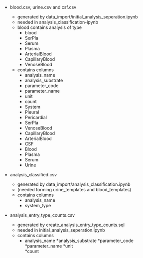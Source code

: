 - blood.csv, urine.csv and csf.csv
    - generated by data_import/initial_analysis_seperation.ipynb
    - needed in analysis_classification-ipynb
    - blood contains analysis of type 
         * blood 
         * SerPla
         * Serum 
         * Plasma 
         * ArterialBlood 
         * CapillaryBlood 
         * VenoseBlood
    - contains columns
        * analysis_name	
        * analysis_substrate
        * parameter_code
        * parameter_name	
        * unit	
        * count	
        * System
        * Pleural	
        * Pericardial	
        * SerPla	
        * VenoseBlood	
        * CapillaryBlood	
        * ArterialBlood	
        * CSF	
        * Blood	
        * Plasma	
        * Serum	
        * Urine

    
- analysis_classified.csv
    - generated by data_import/analysis_classification.ipynb
    - (needed forming urine_templates and blood_templates)
    - contains columns
        * analysis_name
        * system_type
    
- analysis_entry_type_counts.csv
    - generated by create_analysis_entry_type_counts.sql
    - needed in initial_analysis_seperation.ipynb
    - contains columns
        * analysis_name	
        *analysis_substrate	
        *parameter_code	
        *parameter_name	
        *unit	
        *count
